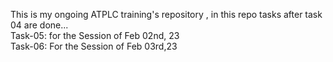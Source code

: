 
This is my ongoing ATPLC training's repository , in this repo tasks after task 04 are done...
<br> 
Task-05: for the Session of Feb 02nd, 23 <br> 
Task-06: For the Session of Feb 03rd,23 <br>

